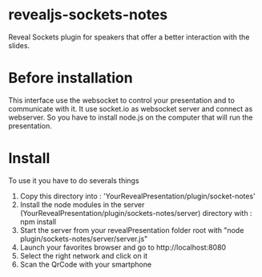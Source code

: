 revealjs-sockets-notes
======================

Reveal Sockets plugin for speakers that offer a better interaction with the slides.


# Before installation

This interface use the websocket to control your presentation and to communicate with it. It use socket.io as websocket server and connect as webserver. So you have to install node.js on the computer that will run the presentation.

# Install

To use it you have to do severals things

1. Copy this directory into : 'YourRevealPresentation/plugin/socket-notes'
2. Install the node modules in the server (YourRevealPresentation/plugin/sockets-notes/server) directory with : npm install
3. Start the server from your revealPresentation folder root with "node plugin/sockets-notes/server/server.js"
4. Launch your favorites browser and go to http://localhost:8080
5. Select the right network and click on it
6. Scan the QrCode with your smartphone